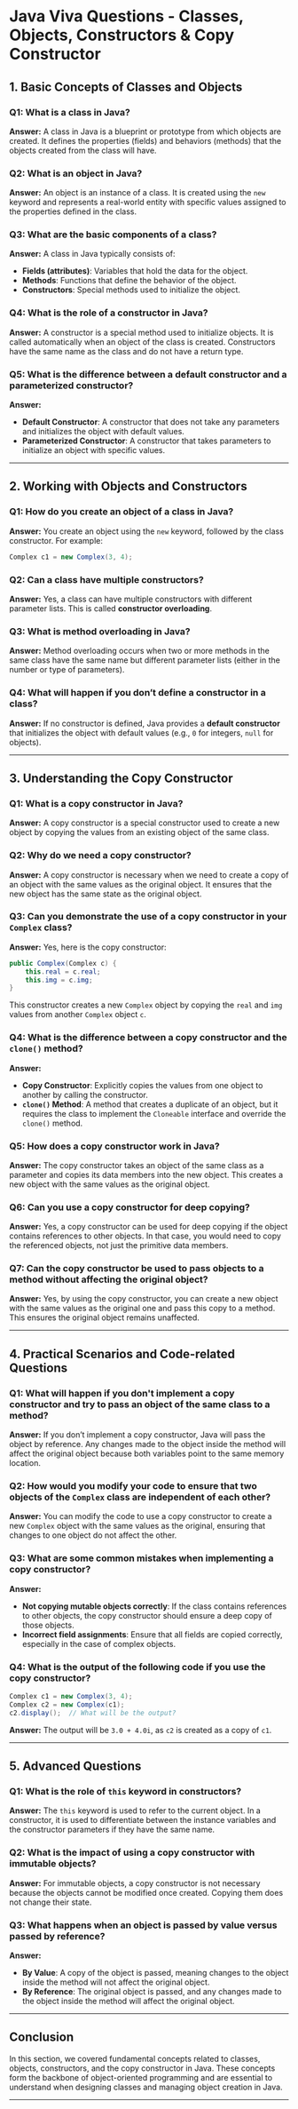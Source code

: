 # Java Viva Questions - Classes, Objects, Constructors & Copy Constructor

## 1. Basic Concepts of Classes and Objects
### Q1: What is a class in Java?
**Answer:** A class in Java is a blueprint or prototype from which objects are created. It defines the properties (fields) and behaviors (methods) that the objects created from the class will have.

### Q2: What is an object in Java?
**Answer:** An object is an instance of a class. It is created using the `new` keyword and represents a real-world entity with specific values assigned to the properties defined in the class.

### Q3: What are the basic components of a class?
**Answer:** A class in Java typically consists of:
- **Fields (attributes)**: Variables that hold the data for the object.
- **Methods**: Functions that define the behavior of the object.
- **Constructors**: Special methods used to initialize the object.

### Q4: What is the role of a constructor in Java?
**Answer:** A constructor is a special method used to initialize objects. It is called automatically when an object of the class is created. Constructors have the same name as the class and do not have a return type.

### Q5: What is the difference between a default constructor and a parameterized constructor?
**Answer:** 
- **Default Constructor**: A constructor that does not take any parameters and initializes the object with default values.
- **Parameterized Constructor**: A constructor that takes parameters to initialize an object with specific values.

---

## 2. Working with Objects and Constructors
### Q1: How do you create an object of a class in Java?
**Answer:** You create an object using the `new` keyword, followed by the class constructor. For example:
```java
Complex c1 = new Complex(3, 4);
```

### Q2: Can a class have multiple constructors?
**Answer:** Yes, a class can have multiple constructors with different parameter lists. This is called **constructor overloading**.

### Q3: What is method overloading in Java?
**Answer:** Method overloading occurs when two or more methods in the same class have the same name but different parameter lists (either in the number or type of parameters).

### Q4: What will happen if you don’t define a constructor in a class?
**Answer:** If no constructor is defined, Java provides a **default constructor** that initializes the object with default values (e.g., `0` for integers, `null` for objects).

---

## 3. Understanding the Copy Constructor
### Q1: What is a copy constructor in Java?
**Answer:** A copy constructor is a special constructor used to create a new object by copying the values from an existing object of the same class.

### Q2: Why do we need a copy constructor?
**Answer:** A copy constructor is necessary when we need to create a copy of an object with the same values as the original object. It ensures that the new object has the same state as the original object.

### Q3: Can you demonstrate the use of a copy constructor in your `Complex` class?
**Answer:** Yes, here is the copy constructor:
```java
public Complex(Complex c) {
    this.real = c.real;
    this.img = c.img;
}
```
This constructor creates a new `Complex` object by copying the `real` and `img` values from another `Complex` object `c`.

### Q4: What is the difference between a copy constructor and the `clone()` method?
**Answer:**
- **Copy Constructor**: Explicitly copies the values from one object to another by calling the constructor.
- **`clone()` Method**: A method that creates a duplicate of an object, but it requires the class to implement the `Cloneable` interface and override the `clone()` method.

### Q5: How does a copy constructor work in Java?
**Answer:** The copy constructor takes an object of the same class as a parameter and copies its data members into the new object. This creates a new object with the same values as the original object.

### Q6: Can you use a copy constructor for deep copying?
**Answer:** Yes, a copy constructor can be used for deep copying if the object contains references to other objects. In that case, you would need to copy the referenced objects, not just the primitive data members.

### Q7: Can the copy constructor be used to pass objects to a method without affecting the original object?
**Answer:** Yes, by using the copy constructor, you can create a new object with the same values as the original one and pass this copy to a method. This ensures the original object remains unaffected.

---

## 4. Practical Scenarios and Code-related Questions
### Q1: What will happen if you don't implement a copy constructor and try to pass an object of the same class to a method?
**Answer:** If you don’t implement a copy constructor, Java will pass the object by reference. Any changes made to the object inside the method will affect the original object because both variables point to the same memory location.

### Q2: How would you modify your code to ensure that two objects of the `Complex` class are independent of each other?
**Answer:** You can modify the code to use a copy constructor to create a new `Complex` object with the same values as the original, ensuring that changes to one object do not affect the other.

### Q3: What are some common mistakes when implementing a copy constructor?
**Answer:**
- **Not copying mutable objects correctly**: If the class contains references to other objects, the copy constructor should ensure a deep copy of those objects.
- **Incorrect field assignments**: Ensure that all fields are copied correctly, especially in the case of complex objects.

### Q4: What is the output of the following code if you use the copy constructor?
```java
Complex c1 = new Complex(3, 4);
Complex c2 = new Complex(c1);
c2.display();  // What will be the output?
```
**Answer:** The output will be `3.0 + 4.0i`, as `c2` is created as a copy of `c1`.

---

## 5. Advanced Questions
### Q1: What is the role of `this` keyword in constructors?
**Answer:** The `this` keyword is used to refer to the current object. In a constructor, it is used to differentiate between the instance variables and the constructor parameters if they have the same name.

### Q2: What is the impact of using a copy constructor with immutable objects?
**Answer:** For immutable objects, a copy constructor is not necessary because the objects cannot be modified once created. Copying them does not change their state.

### Q3: What happens when an object is passed by value versus passed by reference?
**Answer:** 
- **By Value**: A copy of the object is passed, meaning changes to the object inside the method will not affect the original object.
- **By Reference**: The original object is passed, and any changes made to the object inside the method will affect the original object.

---

## Conclusion
In this section, we covered fundamental concepts related to classes, objects, constructors, and the copy constructor in Java. These concepts form the backbone of object-oriented programming and are essential to understand when designing classes and managing object creation in Java.

---

